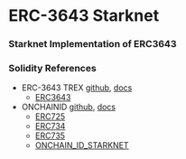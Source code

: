 # ERC-3643 Starknet

### Starknet Implementation of ERC3643

### Solidity References
- ERC-3643 TREX [github](https://github.com/ERC-3643), [docs](https://www.erc3643.org/)
    - [ERC3643](https://eips.ethereum.org/EIPS/eip-3643)
- ONCHAINID [github](https://github.com/onchain-id/), [docs](https://www.onchainid.com/)
    - [ERC725](https://eips.ethereum.org/EIPS/eip-725)
    - [ERC734](https://github.com/ethereum/EIPs/issues/734)
    - [ERC735](https://github.com/ethereum/EIPs/issues/735)
    - [ONCHAIN_ID_STARKNET](https://github.com/NethermindEth/onchain_id_starknet)